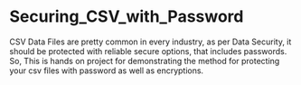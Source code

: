 # Securing_CSV_with_Password
CSV Data Files are pretty common in every industry, as per Data Security, it should be protected with reliable secure options, that includes passwords. So, This is hands on project for demonstrating the method for protecting your csv files with password as well as encryptions.
